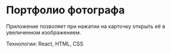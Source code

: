 # Портфолио фотографа

Приложение позволяет при нажатии на карточку открыть её в увеличенном изображением.

Технологии:
React, HTML, CSS
